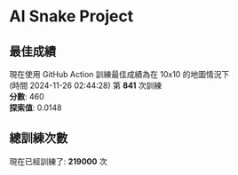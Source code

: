 
# AI Snake Project

## **最佳成績**
現在使用 GitHub Action 訓練最佳成績為在 10x10 的地圖情況下  
(時間 2024-11-26 02:44:28) 第 **841** 次訓練  
**分數**: 460  
**探索值**: 0.0148

## 總訓練次數
現在已經訓練了: **219000** 次
